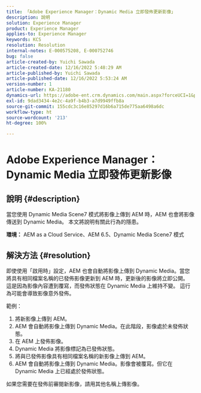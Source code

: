 ```yaml
---
title: 「Adobe Experience Manager：Dynamic Media 立即發佈更新影像」
description: 說明
solution: Experience Manager
product: Experience Manager
applies-to: Experience Manager
keywords: KCS
resolution: Resolution
internal-notes: E-000575208, E-000752746
bug: false
article-created-by: Yuichi Sawada
article-created-date: 12/16/2022 5:48:29 AM
article-published-by: Yuichi Sawada
article-published-date: 12/16/2022 5:53:24 AM
version-number: 1
article-number: KA-21180
dynamics-url: https://adobe-ent.crm.dynamics.com/main.aspx?forceUCI=1&pagetype=entityrecord&etn=knowledgearticle&id=baf75a43-057d-ed11-81ac-6045bd006079
exl-id: 9dad3434-4e2c-4a9f-b4b3-a7d9949ffb8a
source-git-commit: 155cdc3c16e85297d16b6a715de775aa6498a6dc
workflow-type: ht
source-wordcount: '213'
ht-degree: 100%

---
```


# Adobe Experience Manager：Dynamic Media 立即發佈更新影像

## 說明 {#description}


當您使用 Dynamic Media Scene7 模式將影像上傳到 AEM 時，AEM 也會將影像傳送到 Dynamic Media。
本文將說明有關此行為的隱患。

<b>環境：</b>
AEM as a Cloud Service、AEM 6.5、Dynamic Media Scene7 模式


## 解決方法 {#resolution}


即使使用「啟用時」設定，AEM 也會自動將影像上傳到 Dynamic Media。當您將具有相同檔案名稱的已發佈影像更新到 AEM 時，更新後的影像將立即公開。
這是因為影像內容遭到覆寫，而發佈狀態在 Dynamic Media 上維持不變。
這行為可能會導致影像意外發佈。

範例：
1. 將新影像上傳到 AEM。
2. AEM 會自動將影像上傳到 Dynamic Media。在此階段，影像處於未發佈狀態。
3. 在 AEM 上發佈影像。
4. Dynamic Media 將影像標記為已發佈狀態。
5. 將與已發佈影像具有相同檔案名稱的新影像上傳到 AEM。
6. AEM 會自動將影像上傳到 Dynamic Media。影像會被覆寫。但它在 Dynamic Media 上已經處於發佈狀態。

如果您需要在發佈前審閱新影像，請用其他名稱上傳影像。
